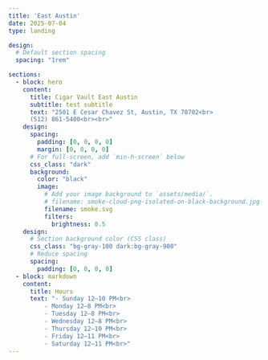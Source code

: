 ```yaml
--- 
title: 'East Austin'
date: 2025-07-04
type: landing

design:
  # Default section spacing
  spacing: "1rem"

sections:
  - block: hero
    content:
      title: Cigar Vault East Austin
      subtitle: test subtitle
      text: "2501 E Cesar Chavez St, Austin, TX 78702<br>
      (512) 861-5400<br><br>"
    design:
      spacing:
        padding: [0, 0, 0, 0]
        margin: [0, 0, 0, 0]
      # For full-screen, add `min-h-screen` below
      css_class: "dark"
      background:
        color: "black"
        image:
          # Add your image background to `assets/media/`.
          # filename: smoke-cloud-png-isolated-on-black-background.jpg
          filename: smoke.svg
          filters:
            brightness: 0.5
    design:
      # Section background color (CSS class)
      css_class: "bg-gray-100 dark:bg-gray-900"
      # Reduce spacing
      spacing:
        padding: [0, 0, 0, 0]
  - block: markdown
    content:
      title: Hours
      text: "- Sunday 12–10 PM<br>
          - Monday 12–8 PM<br>
          - Tuesday 12–8 PM<br>
          - Wednesday 12–8 PM<br>
          - Thursday 12–10 PM<br>
          - Friday 12–11 PM<br>
          - Saturday 12–11 PM<br>"
---
```

